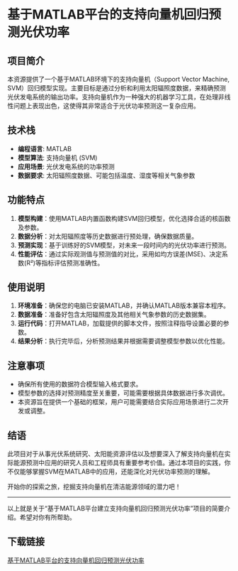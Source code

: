 # 基于MATLAB平台的支持向量机回归预测光伏功率

## 项目简介

本资源提供了一个基于MATLAB环境下的支持向量机（Support Vector Machine, SVM）回归模型实现。主要目标是通过分析和利用太阳辐照度数据，来精确预测光伏发电系统的输出功率。支持向量机作为一种强大的机器学习工具，在处理非线性问题上表现出色，这使得其非常适合于光伏功率预测这一复杂应用。

## 技术栈

- **编程语言**: MATLAB
- **模型算法**: 支持向量机 (SVM)
- **应用场景**: 光伏发电系统的功率预测
- **数据要求**: 太阳辐照度数据、可能包括温度、湿度等相关气象参数

## 功能特点

1. **模型构建**：使用MATLAB内置函数构建SVM回归模型，优化选择合适的核函数及参数。
2. **数据分析**：对太阳辐照度等历史数据进行预处理，确保数据质量。
3. **预测实现**：基于训练好的SVM模型，对未来一段时间内的光伏功率进行预测。
4. **性能评估**：通过实际观测值与预测值的对比，采用如均方误差(MSE)、决定系数(R²)等指标评估预测准确性。

## 使用说明

1. **环境准备**：确保您的电脑已安装MATLAB，并确认MATLAB版本兼容本程序。
2. **数据准备**：准备好包含太阳辐照度及其他相关气象参数的历史数据集。
3. **运行代码**：打开MATLAB，加载提供的脚本文件，按照注释指导设置必要的参数。
4. **结果分析**：执行完毕后，分析预测结果并根据需要调整模型参数以优化性能。

## 注意事项

- 确保所有使用的数据符合模型输入格式要求。
- 模型参数的选择对预测精度至关重要，可能需要根据具体数据进行多次调优。
- 本资源旨在提供一个基础的框架，用户可能需要结合实际应用场景进行二次开发或调整。

## 结语

此项目对于从事光伏系统研究、太阳能资源评估以及想要深入了解支持向量机在实际能源预测中应用的研究人员和工程师具有重要参考价值。通过本项目的实践，你不仅能够掌握SVM在MATLAB中的应用，还能深化对光伏功率预测的理解。

开始你的探索之旅，挖掘支持向量机在清洁能源领域的潜力吧！

---

以上就是关于“基于MATLAB平台建立支持向量机回归预测光伏功率”项目的简要介绍。希望对你有所帮助。

## 下载链接

[基于MATLAB平台的支持向量机回归预测光伏功率](https://pan.quark.cn/s/d0db392de411)